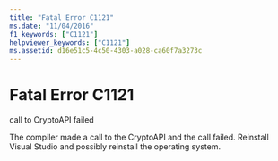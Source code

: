 ```yaml
---
title: "Fatal Error C1121"
ms.date: "11/04/2016"
f1_keywords: ["C1121"]
helpviewer_keywords: ["C1121"]
ms.assetid: d16e51c5-4c50-4303-a028-ca60f7a3273c
---
```

# Fatal Error C1121

call to CryptoAPI failed

The compiler made a call to the CryptoAPI and the call failed. Reinstall Visual Studio and possibly reinstall the operating system.

